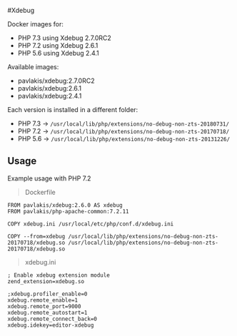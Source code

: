 #Xdebug

Docker images for:

* PHP 7.3 using Xdebug 2.7.0RC2
* PHP 7.2 using Xdebug 2.6.1
* PHP 5.6 using Xdebug 2.4.1


Available images:

* pavlakis/xdebug:2.7.0RC2
* pavlakis/xdebug:2.6.1
* pavlakis/xdebug:2.4.1


Each version is installed in a different folder:

* PHP 7.3 -> `/usr/local/lib/php/extensions/no-debug-non-zts-20180731/`
* PHP 7.2 -> `/usr/local/lib/php/extensions/no-debug-non-zts-20170718/`
* PHP 5.6 -> `/usr/local/lib/php/extensions/no-debug-non-zts-20131226/`

## Usage

Example usage with PHP 7.2

> Dockerfile

```
FROM pavlakis/xdebug:2.6.0 AS xdebug
FROM pavlakis/php-apache-common:7.2.11

COPY xdebug.ini /usr/local/etc/php/conf.d/xdebug.ini

COPY --from=xdebug /usr/local/lib/php/extensions/no-debug-non-zts-20170718/xdebug.so /usr/local/lib/php/extensions/no-debug-non-zts-20170718/xdebug.so

```

> xdebug.ini

```
; Enable xdebug extension module
zend_extension=xdebug.so

;xdebug.profiler_enable=0
xdebug.remote_enable=1
xdebug.remote_port=9000
xdebug.remote_autostart=1
xdebug.remote_connect_back=0
xdebug.idekey=editor-xdebug
```